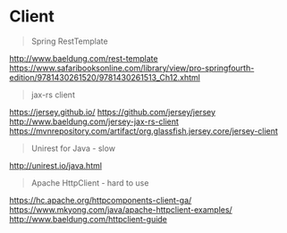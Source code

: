 # Client

> Spring RestTemplate

http://www.baeldung.com/rest-template
https://www.safaribooksonline.com/library/view/pro-springfourth-edition/9781430261520/9781430261513_Ch12.xhtml

> jax-rs client

https://jersey.github.io/
https://github.com/jersey/jersey
http://www.baeldung.com/jersey-jax-rs-client
https://mvnrepository.com/artifact/org.glassfish.jersey.core/jersey-client

> Unirest for Java - slow

http://unirest.io/java.html

> Apache HttpClient - hard to use

https://hc.apache.org/httpcomponents-client-ga/
https://www.mkyong.com/java/apache-httpclient-examples/ http://www.baeldung.com/httpclient-guide
